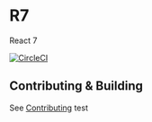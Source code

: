 # R7
React 7

[![CircleCI](https://circleci.com/gh/VolmitSoftware/R7.svg?style=svg)](https://circleci.com/gh/VolmitSoftware/R7)

## Contributing & Building
See [Contributing](https://github.com/VolmitSoftware/R7/blob/master/CONTRIBUTING.md)
test
